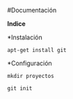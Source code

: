 #Documentación

**Indice**

*Instalación
```
apt-get install git
```
*Configuración
 ```
 mkdir proyectos
 ```

 ```
 git init
 ```
 


